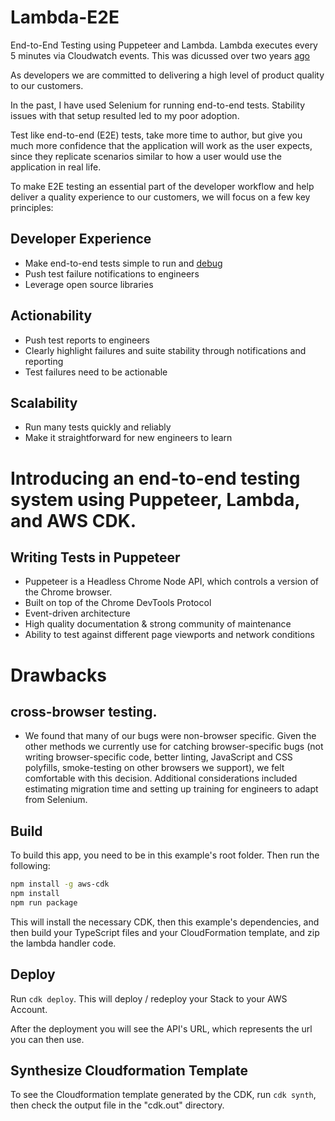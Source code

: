 # Lambda-E2E

End-to-End Testing using Puppeteer and Lambda. Lambda executes every 5 minutes via Cloudwatch events.
This was dicussed over two years [ago](https://github.com/GoogleChrome/puppeteer/issues/323)

As developers we are committed to delivering a high level of product quality to our customers.

In the past, I have used Selenium for running end-to-end tests. Stability issues with that setup resulted led to my poor adoption.

Test like end-to-end (E2E) tests, take more time to author, but give you much more confidence that the application will work as the user expects, since they replicate scenarios similar to how a user would use the application in real life.

To make E2E testing an essential part of the developer workflow and help deliver a quality experience to our customers, we will focus on a few key principles:

## Developer Experience

- Make end-to-end tests simple to run and [debug](https://github.com/GoogleChrome/puppeteer#debugging-tips)
- Push test failure notifications to engineers
- Leverage open source libraries

## Actionability

- Push test reports to engineers
- Clearly highlight failures and suite stability through notifications and reporting
- Test failures need to be actionable

## Scalability

- Run many tests quickly and reliably
- Make it straightforward for new engineers to learn

# Introducing an end-to-end testing system using Puppeteer, Lambda, and AWS CDK.

## Writing Tests in Puppeteer

- Puppeteer is a Headless Chrome Node API, which controls a version of the Chrome browser.
- Built on top of the Chrome DevTools Protocol
- Event-driven architecture
- High quality documentation & strong community of maintenance
- Ability to test against different page viewports and network conditions

# Drawbacks

## cross-browser testing.

- We found that many of our bugs were non-browser specific. Given the other methods we currently use for catching browser-specific bugs (not writing browser-specific code, better linting, JavaScript and CSS polyfills, smoke-testing on other browsers we support), we felt comfortable with this decision. Additional considerations included estimating migration time and setting up training for engineers to adapt from Selenium.

## Build

To build this app, you need to be in this example's root folder. Then run the following:

```bash
npm install -g aws-cdk
npm install
npm run package
```

This will install the necessary CDK, then this example's dependencies, and then build your TypeScript files and your CloudFormation template, and zip the lambda handler code.

## Deploy

Run `cdk deploy`. This will deploy / redeploy your Stack to your AWS Account.

After the deployment you will see the API's URL, which represents the url you can then use.

## Synthesize Cloudformation Template

To see the Cloudformation template generated by the CDK, run `cdk synth`, then check the output file in the "cdk.out" directory.

